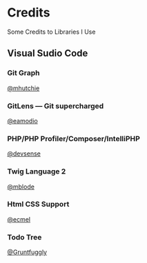 # Credits
Some Credits to Libraries I Use

## Visual Sudio Code


### Git Graph
[@mhutchie](https://github.com/mhutchie)

### GitLens — Git supercharged
[@eamodio](https://github.com/eamodio)
[](https://www.gitkraken.com/)

### PHP/PHP Profiler/Composer/IntelliPHP
[@devsense](https://github.com/devsense)

### Twig Language 2
[@mblode](https://github.com/mblode)

### Html CSS Support
[@ecmel](https://github.com/ecmel)

### Todo Tree 
[@Gruntfuggly](https://github.com/Gruntfuggly)

